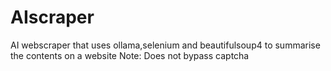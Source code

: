# AIscraper
AI webscraper that uses ollama,selenium and beautifulsoup4 to summarise the contents on a website
Note: Does not bypass captcha

